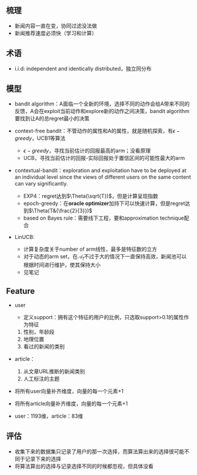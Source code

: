 ## 梳理
- 新闻内容一直在变，协同过滤没法做
- 新闻推荐速度必须快（学习和计算）
## 术语
- i.i.d: independent and identically distributed，独立同分布
## 模型
- bandit algorithm：A面临一个全新的环境，选择不同的动作会给A带来不同的反馈，A会在exploit当前动作和explore新的动作之间决策，bandit algorithm要找到让A的总regret最小的决策
- context-free bandit：不管动作的属性和A的属性，就是随机探索，有$\epsilon-greedy$，UCB1等算法
  - $\epsilon-greedy$，寻找当前估计的回报最高的arm；没看原理
  - UCB，寻找当前估计的回报-实际回报处于置信区间的可能性最大的arm
- contextual-bandit：exploration and exploitation have to be deployed at an individual level since the views of different users on the same content can vary signiﬁcantly. 
  - EXP4：regret达到$\Theta(\sqrt{T})$，但是计算呈现指数
  - epoch-greedy：在**oracle optimizer**加持下可以快速计算，但是regret达到$\Theta(T&{\frac{2}{3}})$
  - based on Bayes rule：需要线下工程，要和approximation technique配合

- LinUCB:
  - 计算复杂度关于number of arm线性，最多是特征数的立方
  - 对于动态的arm set，在$\mathcal{A}_t$不过于大的情况下一直保持高效，新闻池可以根据时间进行维护，使其保持大小
  - 见笔记

## Feature
- user
  - 定义support：拥有这个特征的用户的比例，只选取support>0.1的属性作为特征
  1. 性别，年龄段
  2. 地理位置
  3. 看过的新闻的类别
- article：
  1. 从文章URL推断的新闻类别
  2. 人工标注的主题

- 将所有user向量补齐维度，向量的每一个元素+1
- 将所有article向量补齐维度，向量的每一个元素+1
- user：1193维，article：83维
## 评估
- 收集下来的数据集只记录了用户的那一次选择，而算法算出来的选择很可能不同于记录下来的选择
- 将算法算出的选择与记录选择不同的时候都忽视，但具体没看